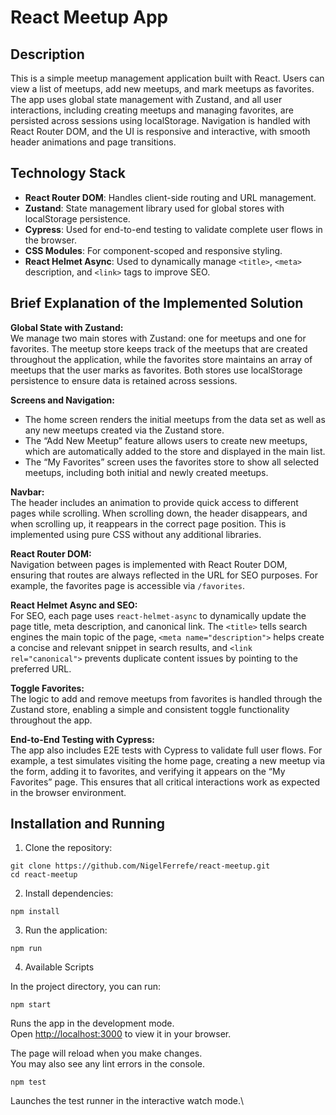 # React Meetup App

## Description

This is a simple meetup management application built with React. Users can view a list of meetups, add new meetups, and mark meetups as favorites. The app uses global state management with Zustand, and all user interactions, including creating meetups and managing favorites, are persisted across sessions using localStorage. Navigation is handled with React Router DOM, and the UI is responsive and interactive, with smooth header animations and page transitions.

## Technology Stack

- **React Router DOM**: Handles client-side routing and URL management.
- **Zustand**: State management library used for global stores with localStorage persistence.
- **Cypress**: Used for end-to-end testing to validate complete user flows in the browser.
- **CSS Modules**: For component-scoped and responsive styling.
- **React Helmet Async**: Used to dynamically manage `<title>`, `<meta>` description, and `<link>`  tags to improve SEO.

## Brief Explanation of the Implemented Solution

**Global State with Zustand:**  
We manage two main stores with Zustand: one for meetups and one for favorites. The meetup store keeps track of the meetups that are created throughout the application, while the favorites store maintains an array of meetups that the user marks as favorites. Both stores use localStorage persistence to ensure data is retained across sessions.

**Screens and Navigation:**  
- The home screen renders the initial meetups from the data set as well as any new meetups created via the Zustand store.  
- The “Add New Meetup” feature allows users to create new meetups, which are automatically added to the store and displayed in the main list.  
- The “My Favorites” screen uses the favorites store to show all selected meetups, including both initial and newly created meetups.


**Navbar:**  
The header includes an animation to provide quick access to different pages while scrolling. When scrolling down, the header disappears, and when scrolling up, it reappears in the correct page position. This is implemented using pure CSS without any additional libraries.

**React Router DOM:**  
Navigation between pages is implemented with React Router DOM, ensuring that routes are always reflected in the URL for SEO purposes. For example, the favorites page is accessible via `/favorites`.

**React Helmet Async and SEO:**  
For SEO, each page uses `react-helmet-async` to dynamically update the page title, meta description, and canonical link. The `<title>` tells search engines the main topic of the page, `<meta name="description">` helps create a concise and relevant snippet in search results, and `<link rel="canonical">` prevents duplicate content issues by pointing to the preferred URL.

**Toggle Favorites:**  
The logic to add and remove meetups from favorites is handled through the Zustand store, enabling a simple and consistent toggle functionality throughout the app.

**End-to-End Testing with Cypress:**  
The app also includes E2E tests with Cypress to validate full user flows. For example, a test simulates visiting the home page, creating a new meetup via the form, adding it to favorites, and verifying it appears on the “My Favorites” page. This ensures that all critical interactions work as expected in the browser environment.

## Installation and Running

1. Clone the repository:

```shell
git clone https://github.com/NigelFerrefe/react-meetup.git
cd react-meetup
```

2. Install dependencies:

```shell
npm install
```

3. Run the application:

```shell
npm run
```

4. Available Scripts

In the project directory, you can run:

```shell
npm start
```

Runs the app in the development mode.\
Open [http://localhost:3000](http://localhost:3000) to view it in your browser.

The page will reload when you make changes.\
You may also see any lint errors in the console.

```shell
npm test
```

Launches the test runner in the interactive watch mode.\
